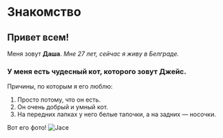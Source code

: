 # Знакомство

## Привет всем!
Меня зовут **Даша**.
_Мне 27 лет, сейчас я живу в Белграде._

### У меня есть чудесный кот, которого зовут Джейс.

Причины, по которым я его люблю:
1. Просто потому, что он есть.
2. Он очень добрый и умный кот.
3. На передних лапках у него белые тапочки, а на задних — носочки.

Вот его фото!
![Jace](https://ibb.co/xG3XcYw)